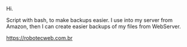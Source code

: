 Hi.

Script with bash, to make backups easier.
I use into my server from Amazon, then I can create easier backups of my files from WebServer.

https://robotecweb.com.br
